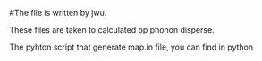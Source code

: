 #The file is written by jwu.

These files are taken to calculated bp phonon disperse.

The pyhton script that generate map.in file, you can find in python
